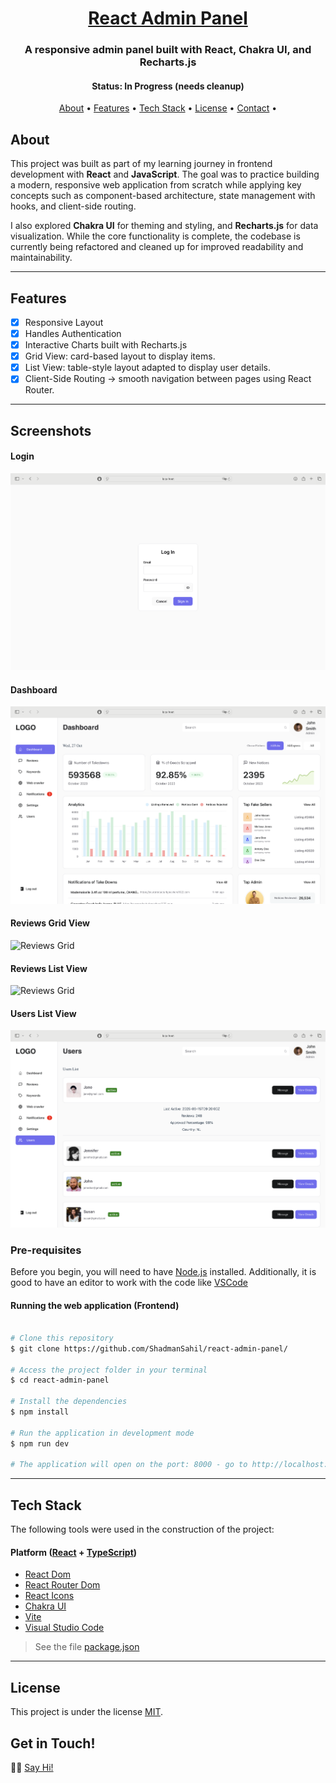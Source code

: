 <h1 align="center">
  <a href="#"> React Admin Panel </a>
</h1>

<h3 align="center">A responsive admin panel built with React, Chakra UI, and Recharts.js</h3>

<h4 align="center"> 
	 Status: In Progress (needs cleanup)
</h4>

<p align="center">
 <a href="#about">About</a> •
 <a href="#features">Features</a> •
 <a href="#tech-stack">Tech Stack</a> •  
 <a href="#license">License</a> •  
 <a href="#get-in-touch">Contact</a> • 
 
</p>

## About

This project was built as part of my learning journey in frontend development with <strong>React</strong> and <strong>JavaScript</strong>. The goal was to practice building a modern, responsive web application from scratch while applying key concepts such as component-based architecture, state management with hooks, and client-side routing.

I also explored <strong>Chakra UI</strong> for theming and styling, and <strong>Recharts.js</strong> for data visualization. While the core functionality is complete, the codebase is currently being refactored and cleaned up for improved readability and maintainability.

---

## Features

- [x] Responsive Layout
- [x] Handles Authentication
- [x] Interactive Charts built with Recharts.js
- [x] Grid View: card-based layout to display items.
- [x] List View: table-style layout adapted to display user details.
- [x] Client-Side Routing → smooth navigation between pages using React Router.
      
---

## Screenshots  

#### Login  
![Login Page](./screenshots/login.png)  

#### Dashboard  
![Dashboard](./screenshots/dashboard.png)  

#### Reviews Grid View  
![Reviews Grid](./screenshots/reviewsgrid.png)  

#### Reviews List View  
![Reviews Grid](./screenshots/reviewslist.png)  

#### Users List View  
![Users List](./screenshots/users.png)  



### Pre-requisites

Before you begin, you will need to have <a href="https://nodejs.org/en/">Node.js</a> installed.
Additionally, it is good to have an editor to work with the code like <a href="https://code.visualstudio.com">VSCode</a>

#### Running the web application (Frontend)

```bash

# Clone this repository
$ git clone https://github.com/ShadmanSahil/react-admin-panel/

# Access the project folder in your terminal
$ cd react-admin-panel

# Install the dependencies
$ npm install

# Run the application in development mode
$ npm run dev

# The application will open on the port: 8000 - go to http://localhost:8000

```

---

## Tech Stack

The following tools were used in the construction of the project:

#### **Platform** ([React](https://reactjs.org/) + [TypeScript](https://www.typescriptlang.org/))

- [React Dom](https://www.npmjs.com/package/react-dom)
- [React Router Dom](https://reactrouter.com)
- [React Icons](https://react-icons.github.io/react-icons/)
- [Chakra UI](https://chakra-ui.com)
- [Vite](https://vite.dev)
- [Visual Studio Code](https://code.visualstudio.com/)

> See the file [package.json](https://github.com/ShadmanSahil/react-admin-panel/package.json)

---

## License

This project is under the license [MIT](./LICENSE).

## Get in Touch!

👋🏽 [Say Hi!](https://www.linkedin.com/in/evelinsteiger/)


